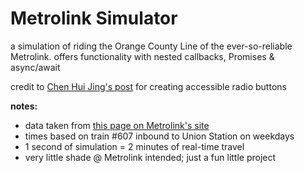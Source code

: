 # Metrolink Simulator

a simulation of riding the Orange County Line of the ever-so-reliable Metrolink. offers functionality with nested callbacks, Promises & async/await

credit to [Chen Hui Jing's post](https://blog.bitsrc.io/customise-radio-buttons-without-compromising-accessibility-b03061b5ba93) for creating accessible radio buttons

**notes:**
- data taken from [this page on Metrolink's site](https://metrolinktrains.com/schedules/?type=line&lineName=Orange+County+Line)
- times based on train #607 inbound to Union Station on weekdays
- 1 second of simulation = 2 minutes of real-time travel
- very little shade @ Metrolink intended; just a fun little project
